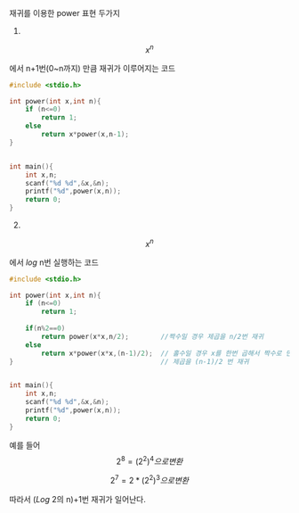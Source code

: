 재귀를 이용한 power 표현 두가지

1. 

$$
x^n
$$

에서 n+1번(0~n까지) 만큼 재귀가 이루어지는 코드



~~~c
#include <stdio.h>

int power(int x,int n){
	if (n<=0)
		return 1;
	else 
		return x*power(x,n-1);
}


int main(){
	int x,n;
	scanf("%d %d",&x,&n);
	printf("%d",power(x,n));
	return 0;
}
~~~





2. 

$$
x^n
$$

에서  *log* n번 실행하는 코드

~~~c
#include <stdio.h>

int power(int x,int n){
	if (n<=0)
		return 1;
	
	if(n%2==0)
		return power(x*x,n/2);        //짝수일 경우 제곱을 n/2번 재귀
	else 
		return x*power(x*x,(n-1)/2);  // 홀수일 경우 x를 한번 곱해서 짝수로 만든다음
}                                     // 제곱을 (n-1)/2 번 재귀


int main(){
	int x,n;
	scanf("%d %d",&x,&n);
	printf("%d",power(x,n));
	return 0;
}
~~~



예를 들어 
$$
2^8 = (2^2)^4으로 변환
$$

$$
2^7 = 2*(2^2)^3으로 변환
$$

따라서 (*Log* 2의 n)+1번 재귀가 일어난다. 

